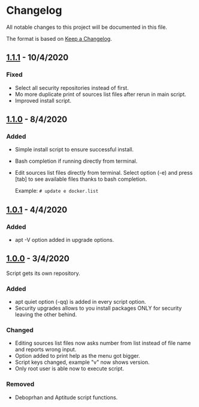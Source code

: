 # Changelog
All notable changes to this project will be documented in this file.

The format is based on [Keep a
Changelog](https://keepachangelog.com/en/1.0.0/).

## [1.1.1] - 10/4/2020
### Fixed
- Select all security repositories instead of first.
- Mo more duplicate print of sources list files after rerun in main script.
- Improved install script.

## [1.1.0] - 8/4/2020
### Added
- Simple install script to ensure successful install.
- Bash completion if running directly from terminal.
- Edit sources list files directly from terminal. Select option (-e) and
  press [tab] to see available files thanks to bash completion.

  Example: ```# update e docker.list```

## [1.0.1] - 4/4/2020
### Added
- apt -V option added in upgrade options.

## [1.0.0] - 3/4/2020
Script gets its own repository.
### Added
- apt quiet option (-qq) is added in every script option.
- Security upgrades allows to you install packages ONLY for security leaving
  the other behind.

### Changed
- Editing sources list files now asks number from list instead of file
  name and reports wrong input.
- Option added to print help as the menu got bigger.
- Script keys changed, example "v" now shows version.
- Only root user is able now to execute script.

### Removed
- Deboprhan and Aptitude script functions.

[1.1.1]: https://github.com/sianios/system-update/tree/v1.1.1
[1.1.0]: https://github.com/sianios/system-update/tree/v1.1.0
[1.0.1]: https://github.com/sianios/system-update/tree/v1.0.1
[1.0.0]: https://github.com/sianios/system-update/tree/v1.0.0
